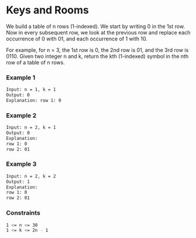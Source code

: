 # Keys and Rooms

We build a table of n rows (1-indexed). We start by writing 0 in the 1st row. Now in every subsequent row, we look at the previous row and replace each occurrence of 0 with 01, and each occurrence of 1 with 10.

For example, for n = 3, the 1st row is 0, the 2nd row is 01, and the 3rd row is 0110.
Given two integer n and k, return the kth (1-indexed) symbol in the nth row of a table of n rows.

### Example 1
```sh
Input: n = 1, k = 1
Output: 0
Explanation: row 1: 0
```

### Example 2
```sh
Input: n = 2, k = 1
Output: 0
Explanation: 
row 1: 0
row 2: 01
```

### Example 3
```sh
Input: n = 2, k = 2
Output: 1
Explanation: 
row 1: 0
row 2: 01
```

### Constraints
```sh
1 <= n <= 30
1 <= k <= 2n - 1
```
